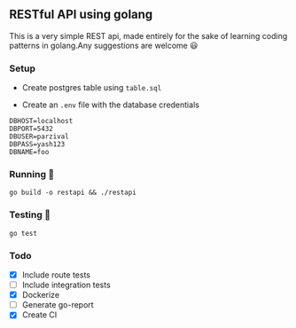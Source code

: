 ## RESTful API using golang

This is a very simple REST api, made entirely for the sake of learning coding patterns in golang.Any suggestions are welcome :smiley:

### Setup

- Create postgres table using `table.sql`

- Create an `.env` file with the database credentials

```
DBHOST=localhost
DBPORT=5432
DBUSER=parzival
DBPASS=yash123
DBNAME=foo
```

### Running :running:

```
go build -o restapi && ./restapi
```

### Testing :rotating_light:

```
go test
```

### Todo

- [x] Include route tests
- [ ] Include integration tests
- [x] Dockerize
- [ ] Generate go-report
- [x] Create CI
